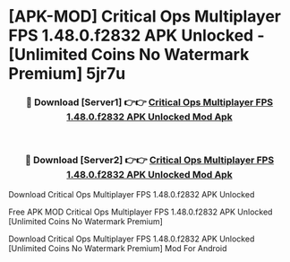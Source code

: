 # [APK-MOD] Critical Ops  Multiplayer FPS 1.48.0.f2832 APK Unlocked - [Unlimited Coins No Watermark Premium] 5jr7u



<div align="center">
<h3>🔴 Download [Server1] 👉👉 <a href="https://momento.my/?title=Critical_Ops__Multiplayer_FPS_1.48.0.f2832_APK_Unlocked">Critical Ops  Multiplayer FPS 1.48.0.f2832 APK Unlocked Mod Apk</a></h3><br>

<h3>🔴 Download [Server2] 👉👉 <a href="https://momento.my/?title=Critical_Ops__Multiplayer_FPS_1.48.0.f2832_APK_Unlocked">Critical Ops  Multiplayer FPS 1.48.0.f2832 APK Unlocked Mod Apk</a></h3>
</div>



Download Critical Ops  Multiplayer FPS 1.48.0.f2832 APK Unlocked 

Free APK MOD Critical Ops  Multiplayer FPS 1.48.0.f2832 APK Unlocked [Unlimited Coins No Watermark Premium]

Download Critical Ops  Multiplayer FPS 1.48.0.f2832 APK Unlocked [Unlimited Coins No Watermark Premium] Mod For Android
